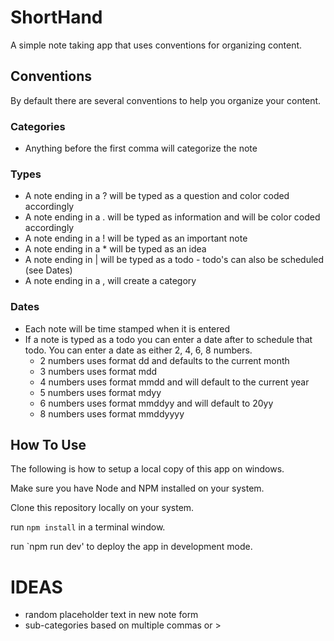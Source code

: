 # ShortHand

A simple note taking app that uses conventions for organizing content.

## Conventions

By default there are several conventions to help you organize your content.

### Categories

- Anything before the first comma will categorize the note

### Types

- A note ending in a ? will be typed as a question and color coded accordingly
- A note ending in a . will be typed as information and will be color coded accordingly
- A note ending in a ! will be typed as an important note
- A note ending in a \* will be typed as an idea
- A note ending in | will be typed as a todo - todo's can also be scheduled (see Dates)
- A note ending in a , will create a category

### Dates

- Each note will be time stamped when it is entered
- If a note is typed as a todo you can enter a date after to schedule that todo. You can enter a date as either 2, 4, 6, 8 numbers.
  - 2 numbers uses format dd and defaults to the current month
  - 3 numbers uses format mdd
  - 4 numbers uses format mmdd and will default to the current year
  - 5 numbers uses format mdyy
  - 6 numbers uses format mmddyy and will default to 20yy
  - 8 numbers uses format mmddyyyy

## How To Use

The following is how to setup a local copy of this app on windows.

Make sure you have Node and NPM installed on your system.

Clone this repository locally on your system.

run `npm install` in a terminal window.

run `npm run dev' to deploy the app in development mode.

# IDEAS

- random placeholder text in new note form
- sub-categories based on multiple commas or >
